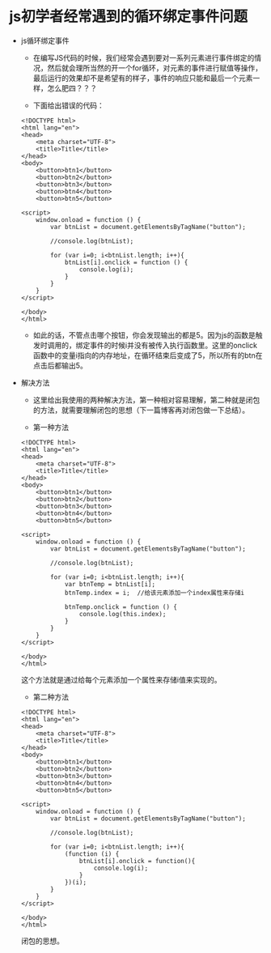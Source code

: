 # js初学者经常遇到的循环绑定事件问题

* js循环绑定事件

	* 在编写JS代码的时候，我们经常会遇到要对一系列元素进行事件绑定的情况，然后就会理所当然的开一个for循环，对元素的事件进行赋值等操作，最后运行的效果却不是希望有的样子，事件的响应只能和最后一个元素一样，怎么肥四？？？

	* 下面给出错误的代码：

	```
	<!DOCTYPE html>
	<html lang="en">
	<head>
    	<meta charset="UTF-8">
    	<title>Title</title>
	</head>
	<body>
    	<button>btn1</button>
    	<button>btn2</button>
    	<button>btn3</button>
    	<button>btn4</button>
    	<button>btn5</button>

    <script>
        window.onload = function () {
            var btnList = document.getElementsByTagName("button");

            //console.log(btnList);

            for (var i=0; i<btnList.length; i++){
                btnList[i].onclick = function () {
                    console.log(i);
                }
            }
        }
    </script>

	</body>
	</html>
	```
	
	* 如此的话，不管点击哪个按钮，你会发现输出的都是5。因为js的函数是触发时调用的，绑定事件的时候i并没有被传入执行函数里。这里的onclick函数中的变量i指向的内存地址，在循环结束后变成了5，所以所有的btn在点击后都输出5。

* 解决方法

	* 这里给出我使用的两种解决方法，第一种相对容易理解，第二种就是闭包的方法，就需要理解闭包的思想（下一篇博客再对闭包做一下总结）。

	* 第一种方法

	```
	<!DOCTYPE html>
	<html lang="en">
	<head>
    	<meta charset="UTF-8">
    	<title>Title</title>
	</head>
	<body>
    	<button>btn1</button>
    	<button>btn2</button>
    	<button>btn3</button>
    	<button>btn4</button>
    	<button>btn5</button>

    <script>
        window.onload = function () {
            var btnList = document.getElementsByTagName("button");

            //console.log(btnList);

            for (var i=0; i<btnList.length; i++){
                var btnTemp = btnList[i];
                btnTemp.index = i;  //给该元素添加一个index属性来存储i

                btnTemp.onclick = function () {
                    console.log(this.index);
                }
            }
        }
    </script>

	</body>
	</html>
	```
	
	这个方法就是通过给每个元素添加一个属性来存储i值来实现的。
	
	* 第二种方法

	```
	<!DOCTYPE html>
	<html lang="en">
	<head>
    	<meta charset="UTF-8">
    	<title>Title</title>
	</head>
	<body>
    	<button>btn1</button>
    	<button>btn2</button>
    	<button>btn3</button>
    	<button>btn4</button>
    	<button>btn5</button>

    <script>
        window.onload = function () {
            var btnList = document.getElementsByTagName("button");

            //console.log(btnList);

            for (var i=0; i<btnList.length; i++){
                (function (i) {
                    btnList[i].onclick = function(){
                        console.log(i);
                    }
                })(i);
            }
        }
    </script>

	</body>
	</html>
	```
	闭包的思想。
	

